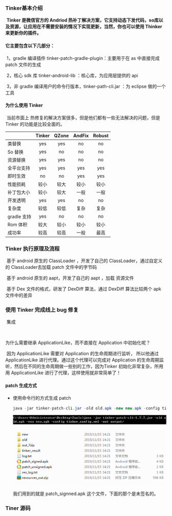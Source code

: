 ### Tinker基本介绍

​		**Tinker 是微信官方的 Andriod 热补丁解决方案，它支持动态下发代码，so库以及资源，让应用在不需要安装的情况下实现更新，当然，你也可以使用 Thinker 来更新你的插件。**

#### 它主要包含以下几部分：

​		1，gradle 编译插件 tinker-patch-gradle-plugin：主要用于在 as 中直接完成 patch 文件的生成

​		2，核心 sdk 库 tinker-android-lib ：核心库，为应用层提供的 api 

​		3，非 gradle 编译用户的命令行版本，tinker-path-cli.jar ：为 eclipse 做的一个工具

#### 为什么使用 Tinker

​		当前市面上 热修复的解决方案很多，但是他们都有一些无法解决的问题，但是 Tinker 的功能是比较全面的。

|             | Tinker | QZone | AndFix | Robust |
| ----------- | :----: | :---: | :----: | :----: |
| 类替换      |  yes   |  yes  |   no   |   no   |
| So 替换     |  yes   |  no   |   no   |   no   |
| 资源替换    |  yes   |  yes  |   no   |   no   |
| 全平台支持  |  yes   |  yes  |  yes   |  yes   |
| 即时生效    |   no   |  no   |  yes   |  yes   |
| 性能损耗    |  较小  | 较大  |  较小  |  较小  |
| 补丁包大小  |  较小  | 较大  |  一般  |  一般  |
| 开发透明    |  yes   |  yes  |   no   |   no   |
| 复杂度      |  较低  | 较低  |  复杂  |  复杂  |
| gradle 支持 |  yes   |  no   |   no   |   no   |
| Rom 体积    |  较大  | 较小  |  较小  |  较小  |
| 成功率      |  较高  | 较高  |  一般  |  最高  |



### Tinker 执行原理及流程

​		基于 android 原生的 ClassLoader ，开发了自己的 ClassLoader，通过自定义的 ClassLoader去加载 patch 文件中的字节码

​		基于 android 原生的 aapt，开发了自己的 aapt ，加载 资源文件

​		基于 Dex 文件的格式，研发了 DexDiff 算法，通过 DexDiff 算法比较两个 apk 文件中的差异 

### 使用 Tinker 完成线上 bug 修复

​		集成

​		





为什么需要继承 ApplicationLike，而不直接在 Application 中初始化呢？

​		因为 ApplicationLike 需要对 Application 的生命周期进行监听，	所以他通过 ApplicationLike 进行代理。通过这个代理可以完成对 Application 的生命周期监听，然后在不同的生命周期做一些别的工作，因为Tinker 初始化非常复杂，所用用 ApplicationLike 进行了代理，这样使用就非常简单了！



#### patch 生成方式

- 使用命令行的方式生成 patch 

  ```java
  java -jar tinker-patch-cli.jar -old old.apk -new new.apk -config tinker_config.xml -out output_path
  ```

  ![1573799472963](6%EF%BC%8CThinker%20%E4%BD%BF%E7%94%A8%E8%AF%A6%E8%A7%A3.assets/1573799472963.png)

  ![1573799539754](6%EF%BC%8CThinker%20%E4%BD%BF%E7%94%A8%E8%AF%A6%E8%A7%A3.assets/1573799539754.png)

  我们用到的就是 patch_signned.apk 这个文件，下面的那个是未签名的。

### Tiner 源码

​		